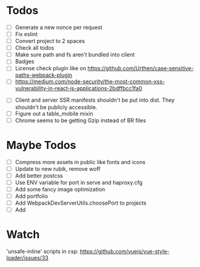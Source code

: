 # Todos

- [ ] Generate a new nonce per request
- [ ] Fix eslint
- [ ] Convert project to 2 spaces
- [ ] Check all todos
- [ ] Make sure path and fs aren't bundled into client
- [ ] Badges
- [ ] License check plugin like on https://github.com/Urthen/case-sensitive-paths-webpack-plugin
- [ ] https://medium.com/node-security/the-most-common-xss-vulnerability-in-react-js-applications-2bdffbcc1fa0
<!-- When serializing state on the server to be sent to the client, you need to serialize in a way that escapes HTML entities. This is because you’re often no longer using React to create this string, hence not having the string automatically escaped. -->
- [ ] Client and server SSR manifests shouldn't be put into dist. They shouldn't be publicly accessible.
- [ ] Figure out a table_mobile mixin
- [ ] Chrome seems to be getting Gzip instead of BR files

# Maybe Todos
- [ ] Compress more assets in public like fonts and icons
- [ ] Update to new rubik, remove woff
- [ ] Add better postcss
- [ ] Use ENV variable for port in serve and haproxy.cfg
- [ ] Add some fancy image optimization
- [ ] Add portfolio
- [ ] Add WebpackDevServerUtils.choosePort to projects
- [ ] Add <base>

# Watch
'unsafe-inline' scripts in csp: 
https://github.com/vuejs/vue-style-loader/issues/33
